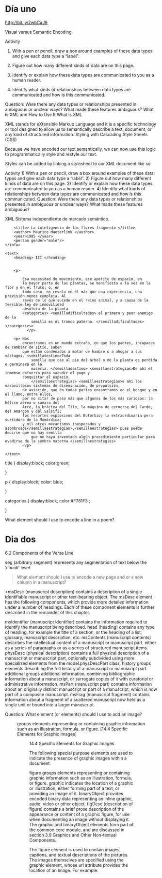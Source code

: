 # Día uno

http://bit.ly/2wbCaJ9

Visual versus Semantic Encoding


Activity

1) With a pen or pencil, draw a box around examples of these data types and give each data type a “label”.

2) Figure out how many different kinds of data are on this page.

3) Identify or explain how these data types are communicated to you as a human reader.

4) Identify what kinds of relationships between data types are communicated and how is this communicated.

Question: Were there any data types or relationships presented in ambiguous or unclear ways? What made these features ambiguous?
What is XML and How to Use It
What is XML

XML stands for eXtensible Markup Language and it is a specific technology or tool designed to allow us to semantically describe a text, document, or any kind of structured information.
Styling with Cascading Style Sheets (CSS)

Because we have encoded our text semantically, we can now use this logic to programmatically style and restyle our text.

Styles can be added by linking a stylesheet to our XML document like so:

<?xml-stylesheet type="text/css" href="mystyles.css"?>
Activity 1) With a pen or pencil, draw a box around examples of these data types and give each data type a “label”. 2) Figure out how many different kinds of data are on this page. 3) Identify or explain how these data types are communicated to you as a human reader. 4) Identify what kinds of relationships between data types are communicated and how is this communicated. Question: Were there any data types or relationships presented in ambiguous or unclear ways? What made these features ambiguous?

XML Sistema independiente de marcado semántico.


<?xml version="1.0" encoding="UTF-8"?>
<?xml-stylesheet type="text/css" href="juana.css"?>

<Essay>
    <info>

        <title> La inteligencia de las flores fragmento </title>
        <author> Maurice Maeterlink </author>
        <year>1985 </year>
        <person gender="male"/>
    </info>

    <text>
        <heading> III </heading> 
    
     
        <p>   
            
            Esa necesidad de movimiento, ese apetito de espacio, en
            la mayor parte de las plantas, se manifiesta a la vez en la flor y en el fruto; o, en
            todo caso, no revela en él más que una experiencia, una previsión menos compleja. Al
            revés de lo que sucede en el reino animal, y a causa de la terrible ley de inmovilidad
            absoluta de la planta
            <categories> <semilladificultades> el primero y peor enemigo de la
                semilla es el tronco paterno. </semilladificultades> </categories>
              </p>
        
        <p> Nos
            encontramos en un mundo extraño, en que los padres, incapaces de cambiar de sitio, saben
            que están condenados a matar de hambre o a ahogar a sus vástagos. <semilladestino>Toda
                semilla que cae al pie del árbol o de la planta es perdida o germinará en la
                miseria. </semilladestino> <semillaestrategias>De ahí el inmenso esfuerzo para sacudir el yugo y
            conquistar el espacio.
                </semillaestrategias> <semillaestrategias>e ahí los maravillosos sistemas de diseminación, de propulsión,
            de aviación, que en todas partes encontramos en el bosque y en el llano, entre ellos,
            por no citar de paso más que algunos de los más curiosos: la hélice aérea o sámara del
            Arce, la bráctea del Tilo, la máquina de cernerse del Cardo, del Amargón y del Salsifí;
            los resortes explosivos del Euforbio; la extraordinaria pera surtidora de la Momórdica;
            y mil otros mecanismos inesperados y asombrosos</semillaestrategias>,<semillaestrategias> pues puede decirse que no hay semilla
                que no haya inventado algún procedimiento particular para evadirse de la sombra materna </semillaestrategias>
            </p>
        
    </text>
</Essay>



title {
    display:block; color:green;
    
}

p { 
display:block; color: blue; 

}

categories {
    display:block; color:#F781F3 ;
    
}

 What element should I use to encode a line in a poem?
 
 
# Dia dos

6.2 Components of the Verse Line

seg (arbitrary segment) represents any segmentation of text below the ‘chunk’ level.

>What element should I use to encode a new page and or a new column in a manuscript?

<msDesc (manuscript description) contains a description of a single identifiable manuscript or other text-bearing object.
The msDesc element has the following components, which provide more detailed information under a number of headings. Each of these component elements is further described in the remainder of this chapter.

msIdentifier (manuscript identifier) contains the information required to identify the manuscript being described.
head (heading) contains any type of heading, for example the title of a section, or the heading of a list, glossary, manuscript description, etc.
msContents (manuscript contents) describes the intellectual content of a manuscript or manuscript part, either as a series of paragraphs or as a series of structured manuscript items.
physDesc (physical description) contains a full physical description of a manuscript or manuscript part, optionally subdivided using more specialized elements from the model.physDescPart class.
history groups elements describing the full history of a manuscript or manuscript part.
additional groups additional information, combining bibliographic information about a manuscript, or surrogate copies of it with curatorial or administrative information.
msPart (manuscript part) contains information about an originally distinct manuscript or part of a manuscript, which is now part of a composite manuscript.
msFrag (manuscript fragment) contains information about a fragment of a scattered manuscript now held as a single unit or bound into a larger manuscript.


Question: What element (or elements) should I use to add an image?

<figure> groups elements representing or containing graphic information such as an illustration, formula, or figure. [14.4 Specific Elements for Graphic Images]
<figure>

14.4 Specific Elements for Graphic Images

The following special purpose elements are used to indicate the presence of graphic images within a document:

figure groups elements representing or containing graphic information such as an illustration, formula, or figure.
graphic indicates the location of a graphic or illustration, either forming part of a text, or providing an image of it.
binaryObject provides encoded binary data representing an inline graphic, audio, video or other object.
figDesc (description of figure) contains a brief prose description of the appearance or content of a graphic figure, for use when documenting an image without displaying it.
The graphic and binaryObject elements form part of the common core module, and are discussed in section 3.9 Graphics and Other Non-textual Components.

The figure element is used to contain images, captions, and textual descriptions of the pictures. The images themselves are specified using the graphic element, whose url attribute provides the location of an image. For example:

